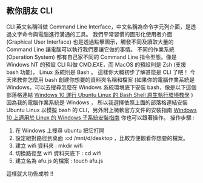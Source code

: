 ## 教你朋友 CLI

CLI 英文名稱叫做 Command Line Interface，中文名稱為命令字元列介面，是透過文字命令與電腦進行溝通的工具。
我們平常習慣的圖形化使用者介面 (Graphical User Interface) 也是透過點擊圖示，觸發不同及讀取大量的 Command Line 讓電腦可以執行我們要讓它做的事情。
不同的作業系統 (Operation System) 都有自己家不同的 Command Line 指令型態。像是 Windows NT 的預設 CLI 叫做 CMD.EXE，而 MacOS 的預設則是 Zsh (支援 bash 功能)， Linux 系統則是 Bash 。
這樣你大概初步了解甚麼是 CLI 了吧！
今天來教你怎麼用 bash 創建你想要的資料夾名稱和檔案 (如果你的電腦作業系統是 Windows，可以去搜尋怎麼在 Windows 系統環境底下安裝 bash，像是以下這個部落格連結 [Windows 10 運行 Ubuntu Linux 的 Bash Shell 原生執行環境教學](https://blog.gtwang.org/windows/how-to-get-ubuntu-and-bash-running-on-windows-10/) ) 
因為我的電腦作業系統是 Windows ， 所以我選擇依照上面的部落格連結安裝 Ubuntu Linux 以模擬 bash 的 CLI，另外附上微軟官方文件的安裝指南 [Windows 10 上適用於 Linux 的 Windows 子系統安裝指南](https://docs.microsoft.com/zh-tw/windows/wsl/install-win10#manual-installation-steps) 你也可以跟著操作。
操作步驟 :
1. 在 Windows 上搜尋 ubuntu 把它打開
2. 設定絕對路徑到桌面 :cd /mnt/d/desktop ，比較方便觀看你想要的檔案。
3. 建立 wifi 資料夾 : mkdir wifi 
4. 切換路徑至 wifi 資料夾底下  : cd wifi
4. 建立名為 afu.js 的檔案 : touch afu.js

這樣就大功告成啦 !! 

